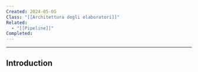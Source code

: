 ```yaml
---
Created: 2024-05-05
Class: "[[Architettura degli elaboratori]]"
Related:
  - "[[Pipeline]]"
Completed:
---
```

---
## Introduction